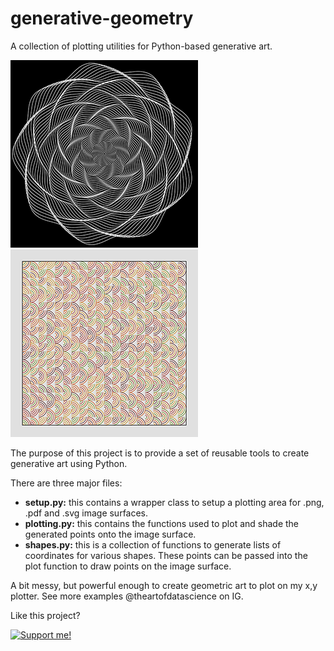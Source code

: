 # generative-geometry
A collection of plotting utilities for Python-based generative art.

![](example.png ) ![](example2.png )

The purpose of this project is to provide a set of reusable tools to create generative art using Python. 

There are three major files:
- **setup.py:** this contains a wrapper class to setup a plotting area for .png, .pdf and .svg image surfaces.
- **plotting.py:** this contains the functions used to plot and shade the generated points onto the image surface.
- **shapes.py:** this is a collection of functions to generate lists of coordinates for various shapes. These points
 can be passed into the plot function to draw points on the image surface.
 
 A bit messy, but powerful enough to create geometric art to plot on my x,y plotter. See more examples
  @theartofdatascience on IG.
  
  Like this project?
    
  [![Support me!](https://www.buymeacoffee.com/assets/img/custom_images/orange_img.png)](https://www.buymeacoffee.com/casswllms)
